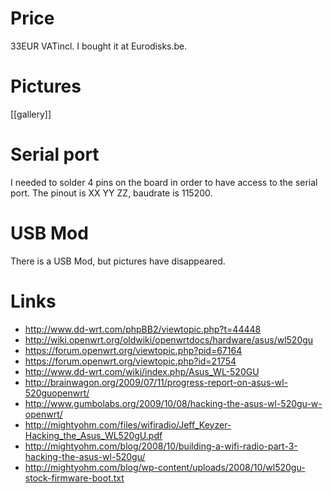 # Price


33EUR VATincl. I bought it at Eurodisks.be.

# Pictures


[[gallery]]

# Serial port


I needed to solder 4 pins on the board in order to have access to the serial port. The pinout is XX YY ZZ, baudrate is 115200.

# USB Mod


There is a USB Mod, but pictures have disappeared.

# Links


* <http://www.dd-wrt.com/phpBB2/viewtopic.php?t=44448>  
* <http://wiki.openwrt.org/oldwiki/openwrtdocs/hardware/asus/wl520gu>  
* <https://forum.openwrt.org/viewtopic.php?pid=67164>  
* <https://forum.openwrt.org/viewtopic.php?id=21754>  
* <http://www.dd-wrt.com/wiki/index.php/Asus_WL-520GU>  
* <http://brainwagon.org/2009/07/11/progress-report-on-asus-wl-520guopenwrt/>  
* <http://www.gumbolabs.org/2009/10/08/hacking-the-asus-wl-520gu-w-openwrt/>  
* <http://mightyohm.com/files/wifiradio/Jeff_Keyzer-Hacking_the_Asus_WL520gU.pdf>  
* <http://mightyohm.com/blog/2008/10/building-a-wifi-radio-part-3-hacking-the-asus-wl-520gu/>  
* <http://mightyohm.com/blog/wp-content/uploads/2008/10/wl520gu-stock-firmware-boot.txt>  